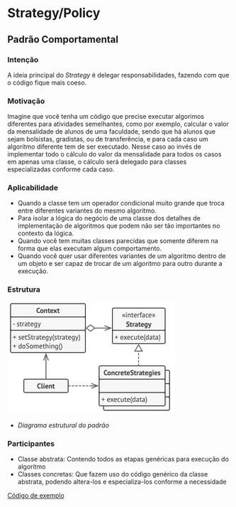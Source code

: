 # Strategy/Policy
## Padrão Comportamental

### Intenção
A ideia principal do *Strategy* é delegar responsabilidades, fazendo com que o código fique mais coeso.

### Motivação
Imagine que você tenha um código que precise executar algorimos diferentes para atividades semelhantes, como por exemplo, calcular o valor da mensalidade de alunos de uma faculdade, sendo que há alunos que sejam bolsistas, gradistas, ou de transferência, e para cada caso um algoritmo diferente tem de ser executado. Nesse caso ao invés de implementar todo o cálculo do valor da mensalidade para todos os casos em apenas uma classe, o cálculo será delegado para classes especializadas conforme cada caso.

### Aplicabilidade
- Quando a classe tem um operador condicional muito grande que troca entre diferentes variantes do mesmo algoritmo.
- Para isolar a lógica do negócio de uma classe dos detalhes de implementação de algoritmos que podem não ser tão importantes no contexto da lógica.
- Quando você tem muitas classes parecidas que somente diferem na forma que elas executam algum comportamento.
- Quando você quer usar diferentes variantes de um algoritmo dentro de um objeto e ser capaz de trocar de um algoritmo para outro durante a execução.

### Estrutura
![Diagrama estrutural do padrão](./diagrama-padrao.jpg)
- *Diagrama estrutural do padrão*


### Participantes
- Classe abstrata: Contendo todos as etapas genéricas para execução do algoritmo
- Classes concretas: Que fazem uso do código genérico da classe abstrata, podendo altera-los e especializa-los conforme a necessidade

[Código de exemplo](./exemplo)
